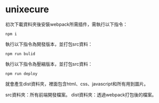 # unixecure
初次下載資料夾後安裝webpack所需插件，需執行以下指令：
```
npm i
```
執行以下指令為開發版本，並打包src資料：
```
npm run bulid
```

執行以下指令為壓縮版本，並打包src資料：
```
npm run deploy
```
就會產生dist資料夾，裡面包含html、css、javascript和所有用到圖片。

src資料夾：所有前端開發檔案。
dist資料夾：透過webpack打包後的檔案。